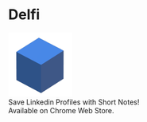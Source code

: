 # Delfi
![Delfi Logo](https://github.com/pranjanpr/Delfi/blob/master/images/delfi-logo.png?raw=true)\
Save Linkedin Profiles with Short Notes!\
Available on Chrome Web Store.

